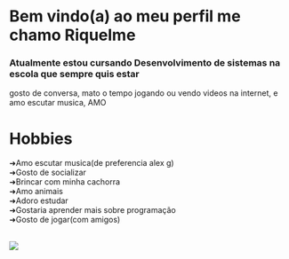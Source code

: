 # Bem vindo(a) ao meu perfil me chamo Riquelme

### Atualmente estou cursando Desenvolvimento de sistemas na escola que sempre quis estar

gosto de conversa, mato o tempo jogando ou vendo videos na internet, e amo escutar musica, AMO


# Hobbies
➜Amo escutar musica(de preferencia alex g) <br>
➜Gosto de socializar <br>
➜Brincar com minha cachorra <br>
➜Amo animais <br>
➜Adoro estudar <br>
➜Gostaria aprender mais sobre programação <br>
➜Gosto de jogar(com amigos) <br>

<br>

<div style="display:inline_block">
  <a href="" target="_blank"><img src="https://img.shields.io/badge/-Instagram-%23E4405F?style=for-the-badge&logo=instagram&logoColor=white" target=" _blank"></a>
